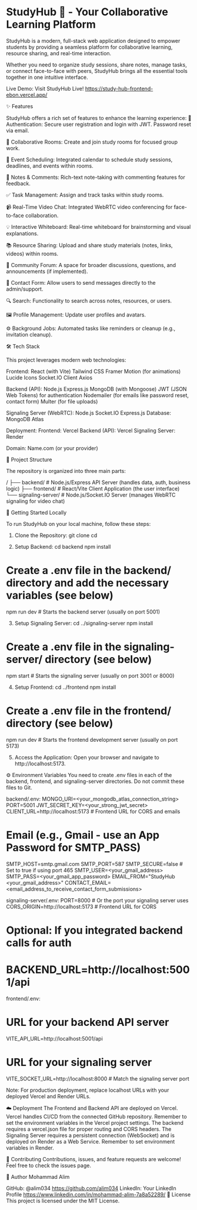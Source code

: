 # StudyHub 🚀 - Your Collaborative Learning Platform


StudyHub is a modern, full-stack web application designed to empower students by providing a seamless platform for collaborative learning, resource sharing, and real-time interaction.

Whether you need to organize study sessions, share notes, manage tasks, or connect face-to-face with peers, StudyHub brings all the essential tools together in one intuitive interface.

Live Demo: Visit StudyHub Live! https://study-hub-frontend-ebon.vercel.app/

✨ Features

StudyHub offers a rich set of features to enhance the learning experience:
👤 Authentication: Secure user registration and login with JWT. Password reset via email.

🤝 Collaborative Rooms: Create and join study rooms for focused group work.

📅 Event Scheduling: Integrated calendar to schedule study sessions, deadlines, and events within rooms.

📝 Notes & Comments: Rich-text note-taking with commenting features for feedback.

✅ Task Management: Assign and track tasks within study rooms.

📹 Real-Time Video Chat: Integrated WebRTC video conferencing for face-to-face collaboration.

💡 Interactive Whiteboard: Real-time whiteboard for brainstorming and visual explanations.

📚 Resource Sharing: Upload and share study materials (notes, links, videos) within rooms.

💬 Community Forum: A space for broader discussions, questions, and announcements (if implemented).

📧 Contact Form: Allow users to send messages directly to the admin/support.

🔍 Search: Functionality to search across notes, resources, or users.

🖼️ Profile Management: Update user profiles and avatars.

⚙️ Background Jobs: Automated tasks like reminders or cleanup (e.g., invitation cleanup).


🛠️ Tech Stack

This project leverages modern web technologies:

Frontend:
React (with Vite)
Tailwind CSS
Framer Motion (for animations)
Lucide Icons
Socket.IO Client
Axios

Backend (API):
Node.js
Express.js
MongoDB (with Mongoose)
JWT (JSON Web Tokens) for authentication
Nodemailer (for emails like password reset, contact form)
Multer (for file uploads)

Signaling Server (WebRTC):
Node.js
Socket.IO
Express.js
Database:
MongoDB Atlas

Deployment:
Frontend: Vercel
Backend (API): Vercel
Signaling Server: Render

Domain: Name.com (or your provider)

📁 Project Structure

The repository is organized into three main parts:

/
├── backend/          # Node.js/Express API Server (handles data, auth, business logic)
├── frontend/         # React/Vite Client Application (the user interface)
└── signaling-server/ # Node.js/Socket.IO Server (manages WebRTC signaling for video chat)


🚀 Getting Started Locally

To run StudyHub on your local machine, follow these steps:
1. Clone the Repository:
git clone <your-repository-url>
cd <repository-folder>

2. Setup Backend:
cd backend
npm install

# Create a .env file in the backend/ directory and add the necessary variables (see below)
npm run dev # Starts the backend server (usually on port 5001)


3. Setup Signaling Server:
cd ../signaling-server
npm install

# Create a .env file in the signaling-server/ directory (see below)
npm start # Starts the signaling server (usually on port 3001 or 8000)


4. Setup Frontend:
cd ../frontend
npm install

# Create a .env file in the frontend/ directory (see below)
npm run dev # Starts the frontend development server (usually on port 5173)


5. Access the Application:
Open your browser and navigate to http://localhost:5173.

⚙️ Environment Variables
You need to create .env files in each of the backend, frontend, and signaling-server directories. Do not commit these files to Git.

backend/.env:
MONGO_URI=<your_mongodb_atlas_connection_string>
PORT=5001
JWT_SECRET_KEY=<your_strong_jwt_secret>
CLIENT_URL=http://localhost:5173 # Frontend URL for CORS and emails

# Email (e.g., Gmail - use an App Password for SMTP_PASS)
SMTP_HOST=smtp.gmail.com
SMTP_PORT=587
SMTP_SECURE=false # Set to true if using port 465
SMTP_USER=<your_gmail_address>
SMTP_PASS=<your_gmail_app_password>
EMAIL_FROM="StudyHub <your_gmail_address>"
CONTACT_EMAIL=<email_address_to_receive_contact_form_submissions>


signaling-server/.env:
PORT=8000 # Or the port your signaling server uses
CORS_ORIGIN=http://localhost:5173 # Frontend URL for CORS
# Optional: If you integrated backend calls for auth
# BACKEND_URL=http://localhost:5001/api


frontend/.env:
# URL for your backend API server
VITE_API_URL=http://localhost:5001/api
# URL for your signaling server
VITE_SOCKET_URL=http://localhost:8000 # Match the signaling server port


Note: For production deployment, replace localhost URLs with your deployed Vercel and Render URLs.

☁️ Deployment
The Frontend and Backend API are deployed on Vercel. Vercel handles CI/CD from the connected GitHub repository. Remember to set the environment variables in the Vercel project settings. The backend requires a vercel.json file for proper routing and CORS headers.
The Signaling Server requires a persistent connection (WebSocket) and is deployed on Render as a Web Service. Remember to set environment variables in Render.

🤝 Contributing
Contributions, issues, and feature requests are welcome! Feel free to check the issues page.

👤 Author
Mohammad Alim 

GitHub: @alim034  https://github.com/alim034
LinkedIn: Your LinkedIn Profile https://www.linkedin.com/in/mohammad-alim-7a8a52289/
📜 License
This project is licensed under the MIT License. 
